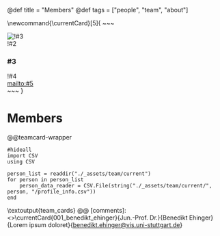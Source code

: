 @def title = "Members"
@def tags = ["people", "team", "about"]

\newcommand{\currentCard}[5]{
    ~~~
    <div class="teamcard-container">
        <div class="teamcard-image"> 
            <img src="/assets/team/current/!#1/profile_image.jpg" alt="!#3">
        </div>
        <div class="teamcard-info">
            <div class="title">!#2</div>
            <h3>#3</h3>
            <div class="hobbys">!#4</div> 
        </div>
        <div class="teamcard-email"> 
            <a href="!#5">mailto:#5</a> 
        </div>
    </div>
    <div class="teamcard-box"></div>
    ~~~
}

# Members
@@teamcard-wrapper
```julia:team_cards
#hideall
import CSV
using CSV

person_list = readdir("./_assets/team/current")
for person in person_list
    person_data_reader = CSV.File(string("./_assets/team/current/", person, "/profile_info.csv"))
end   
```
\textoutput{team_cards}
@@
[comments]: <>\currentCard{001_benedikt_ehinger}{Jun.-Prof. Dr.}{Benedikt Ehinger}{Lorem ipsum doloret}{benedikt.ehinger@vis.uni-stuttgart.de}